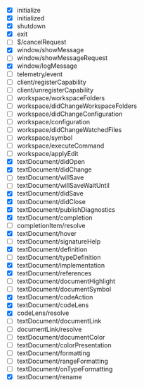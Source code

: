 - [x] initialize
- [x] initialized
- [x] shutdown
- [x] exit
- [ ] $/cancelRequest
- [x] window/showMessage
- [ ] window/showMessageRequest
- [x] window/logMessage
- [ ] telemetry/event
- [ ] client/registerCapability
- [ ] client/unregisterCapability
- [ ] workspace/workspaceFolders
- [ ] workspace/didChangeWorkspaceFolders
- [ ] workspace/didChangeConfiguration
- [ ] workspace/configuration
- [ ] workspace/didChangeWatchedFiles
- [ ] workspace/symbol
- [ ] workspace/executeCommand
- [ ] workspace/applyEdit
- [x] textDocument/didOpen
- [x] textDocument/didChange
- [ ] textDocument/willSave
- [ ] textDocument/willSaveWaitUntil
- [x] textDocument/didSave
- [x] textDocument/didClose
- [x] textDocument/publishDiagnostics
- [x] textDocument/completion
- [ ] completionItem/resolve
- [x] textDocument/hover
- [ ] textDocument/signatureHelp
- [x] textDocument/definition
- [ ] textDocument/typeDefinition
- [x] textDocument/implementation
- [x] textDocument/references
- [ ] textDocument/documentHighlight
- [ ] textDocument/documentSymbol
- [x] textDocument/codeAction
- [x] textDocument/codeLens
- [x] codeLens/resolve
- [ ] textDocument/documentLink
- [ ] documentLink/resolve
- [ ] textDocument/documentColor
- [ ] textDocument/colorPresentation
- [ ] textDocument/formatting
- [ ] textDocument/rangeFormatting
- [ ] textDocument/onTypeFormatting
- [x] textDocument/rename
